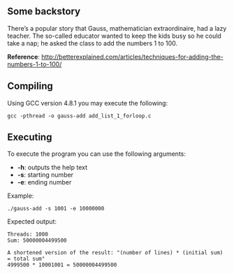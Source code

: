 Some backstory
--------------

There’s a popular story that Gauss, mathematician extraordinaire, had a lazy teacher. The so-called educator wanted to keep the kids busy so he could take a nap; he asked the class to add the numbers 1 to 100.

**Reference**: http://betterexplained.com/articles/techniques-for-adding-the-numbers-1-to-100/

Compiling
---------

Using GCC version 4.8.1 you may execute the following:
```
gcc -pthread -o gauss-add add_list_1_forloop.c
```

Executing
---------

To execute the program you can use the following arguments:
 - **-h**: outputs the help text
 - **-s**: starting number
 - **-e**: ending number

Example:
```
./gauss-add -s 1001 -e 10000000
```

Expected output:
```
Threads: 1000
Sum: 50000004499500

A shortened version of the result: "(number of lines) * (initial sum) = total sum"
4999500 * 10001001 = 50000004499500
```